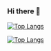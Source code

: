 ### Hi there 👋

[![Top Langs](https://github-readme-stats.vercel.app/api/top-langs/?username=colmanfranco&langs_count=10)](https://github.com/anuraghazra/github-readme-stats)

[![Top Langs](https://github-readme-stats.vercel.app/api/top-langs/?username=colmanfranco&layout=compact)](https://github.com/anuraghazra/github-readme-stats)
